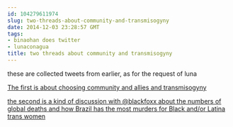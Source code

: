 ```yaml
---
id: 104279611974
slug: two-threads-about-community-and-transmisogyny
date: 2014-12-03 23:28:57 GMT
tags:
- binaohan does twitter
- lunaconagua
title: two threads about community and transmisogyny
---
```

these are collected tweets from earlier, as for the request of luna

[The first is about choosing community and allies and transmisogyny][1]

[the second is a kind of discussion with @blackfoxx about the numbers of global deaths and how Brazil has the most murders for Black and/or Latina trans women][2]

[1]: https://twitter.com/b_binaohan/timelines/540282008426266624

[2]: https://twitter.com/b_binaohan/timelines/540281527905841153